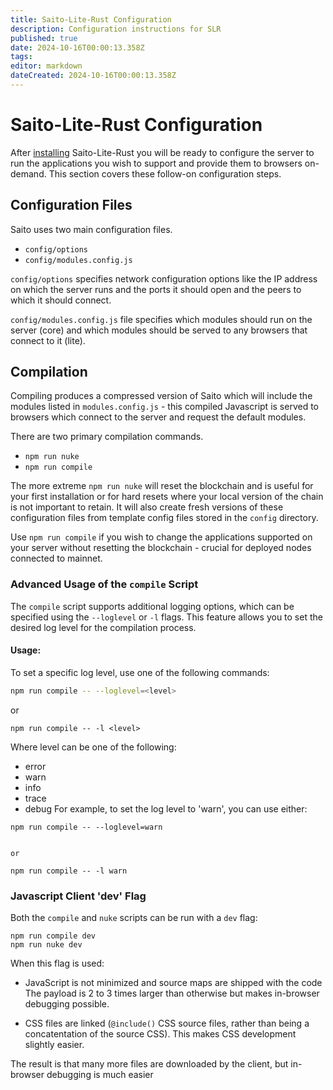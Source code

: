 ```yaml
---
title: Saito-Lite-Rust Configuration
description: Configuration instructions for SLR
published: true
date: 2024-10-16T00:00:13.358Z
tags: 
editor: markdown
dateCreated: 2024-10-16T00:00:13.358Z
---
```


# Saito-Lite-Rust Configuration

After [installing](https://wiki.saito.io/en/tech/javascript#installation) Saito-Lite-Rust you will be ready to configure the server to run the applications you wish to support and provide them to browsers on-demand. This section covers these follow-on configuration steps.

## Configuration Files

Saito uses two main configuration files. 

- `config/options`
- `config/modules.config.js`

`config/options` specifies network configuration options like the IP address on which the server runs and the ports it should open and the peers to which it should connect. 

`config/modules.config.js` file specifies which modules should run on the server (core) and which modules should be served to any browsers that connect to it (lite).

## Compilation

Compiling produces a compressed version of Saito which will include the modules listed in `modules.config.js` - this compiled Javascript is served to browsers which connect to the server and request the default modules.

There are two primary compilation commands. 

- `npm run nuke`
- `npm run compile`


The more extreme `npm run nuke` will reset the blockchain and is useful for your first installation or for hard resets where your local version of the chain is not important to retain. It will also create fresh versions of these configuration files from template config files stored in the `config` directory.

Use `npm run compile` if you wish to change the applications supported on your server without resetting the blockchain - crucial for deployed nodes connected to mainnet.

### Advanced Usage of the `compile` Script

The `compile` script supports additional logging options, which can be specified using the `--loglevel` or `-l` flags. This feature allows you to set the desired log level for the compilation process.

#### Usage:

To set a specific log level, use one of the following commands:

```bash
npm run compile -- --loglevel=<level>
```

or 
```
npm run compile -- -l <level>
```

Where level can be one of the following:

- error
- warn
- info
- trace
- debug
For example, to set the log level to 'warn', you can use either:

```
npm run compile -- --loglevel=warn


or

npm run compile -- -l warn

```

### Javascript Client 'dev' Flag

Both the `compile` and `nuke` scripts can be run with a `dev` flag:

```
npm run compile dev
npm run nuke dev
```

When this flag is used:

 * JavaScript is not minimized and source maps are shipped with the code 
   The payload is 2 to 3 times larger than otherwise but makes in-browser 
   debugging possible.
   
 * CSS files are linked (```@include()``` CSS source files, rather than 
   being a concatentation of the source CSS). This makes CSS development
   slightly easier.
   
The result is that many more files are downloaded by the client, but in-browser debugging is much easier